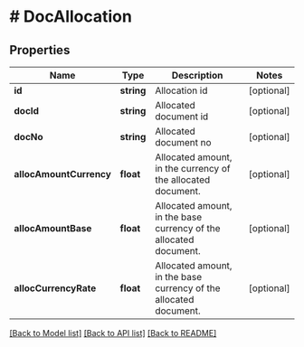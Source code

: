 # # DocAllocation

## Properties

Name | Type | Description | Notes
------------ | ------------- | ------------- | -------------
**id** | **string** | Allocation id | [optional]
**docId** | **string** | Allocated document id | [optional]
**docNo** | **string** | Allocated document no | [optional]
**allocAmountCurrency** | **float** | Allocated amount, in the currency of the allocated document. | [optional]
**allocAmountBase** | **float** | Allocated amount, in the base currency of the allocated document. | [optional]
**allocCurrencyRate** | **float** | Allocated amount, in the base currency of the allocated document. | [optional]

[[Back to Model list]](../../README.md#models) [[Back to API list]](../../README.md#endpoints) [[Back to README]](../../README.md)
